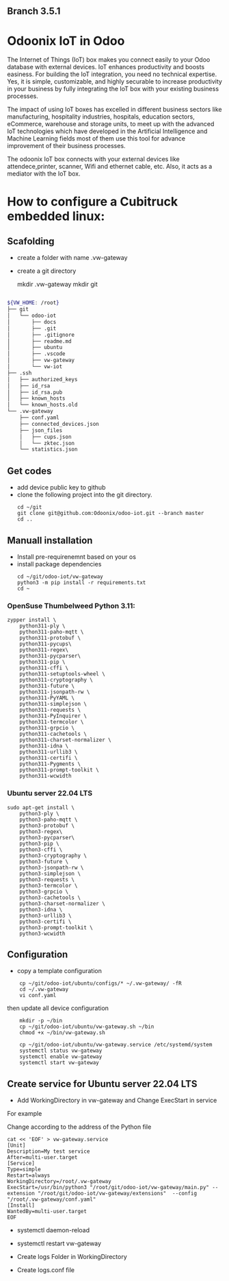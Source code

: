 ## Branch 3.5.1


# Odoonix IoT in Odoo 

The Internet of Things (IoT) box makes you connect easily to your Odoo database with external devices. IoT enhances productivity and boosts easiness. For building the IoT integration, you need no technical expertise. Yes, it is simple, customizable, and highly securable to increase productivity in your business by fully integrating the IoT box with your existing business processes.

The impact of using IoT boxes has excelled in different business sectors like manufacturing, hospitality industries, hospitals, education sectors, eCommerce, warehouse and storage units, to meet up with the advanced IoT technologies which have developed in the Artificial Intelligence and Machine Learning fields most of them use this tool for advance improvement of their business processes.

The odoonix IoT box connects with your external devices like attendece,printer, scanner, Wifi and ethernet cable, etc. Also, it acts as a mediator with the IoT box. 




# How to configure a Cubitruck embedded linux:


## Scafolding

- create a folder with name .vw-gateway
- create a git directory


	mkdir .vw-gateway
	mkdir git

``` bash

${VW_HOME: /root}
├── git
│   └── odoo-iot
│       ├── docs
│       ├── .git
│       ├── .gitignore
│       ├── readme.md
│       ├── ubuntu
│       ├── .vscode
│       ├── vw-gateway
│       └── vw-iot
├── .ssh
│   ├── authorized_keys
│   ├── id_rsa
│   ├── id_rsa.pub
│   ├── known_hosts
│   └── known_hosts.old
└── .vw-gateway
    ├── conf.yaml
    ├── connected_devices.json
    ├── json_files
    │   ├── cups.json
    │   └── zktec.json
    └── statistics.json
```


## Get codes

- add device public key to github
- clone the following project into the git directory.
	```
	cd ~/git
	git clone git@github.com:Odoonix/odoo-iot.git --branch master
	cd ..
	```

## Manuall installation 

- Install pre-requirenemnt based on your os
- install package dependencies
	```
	cd ~/git/odoo-iot/vw-gateway
	python3 -m pip install -r requirements.txt
	cd ~
	```

### OpenSuse Thumbelweed Python 3.11:

	zypper install \
	    python311-ply \
	    python311-paho-mqtt \
	    python311-protobuf \
	    python311-pycups\
	    python311-regex\
	    python311-pycparser\
	    python311-pip \
	    python311-cffi \
	    python311-setuptools-wheel \
	    python311-cryptography \
	    python311-future \
	    python311-jsonpath-rw \
	    python311-PyYAML \
	    python311-simplejson \
	    python311-requests \
	    python311-PyInquirer \
	    python311-termcolor \
	    python311-grpcio \
	    python311-cachetools \
	    python311-charset-normalizer \
	    python311-idna \
	    python311-urllib3 \
	    python311-certifi \
	    python311-Pygments \
	    python311-prompt-toolkit \
	    python311-wcwidth


### Ubuntu server 22.04 LTS

	sudo apt-get install \
	    python3-ply \
	    python3-paho-mqtt \
	    python3-protobuf \
	    python3-regex\
	    python3-pycparser\
	    python3-pip \
	    python3-cffi \
	    python3-cryptography \
	    python3-future \
	    python3-jsonpath-rw \
	    python3-simplejson \
	    python3-requests \
	    python3-termcolor \
	    python3-grpcio \
	    python3-cachetools \
	    python3-charset-normalizer \
	    python3-idna \
	    python3-urllib3 \
	    python3-certifi \
	    python3-prompt-toolkit \
	    python3-wcwidth


## Configuration


- copy a template configuration

```
	cp ~/git/odoo-iot/ubuntu/configs/* ~/.vw-gateway/ -fR
	cd ~/.vw-gateway
	vi conf.yaml
```
	
then update all device configuration
```
	mkdir -p ~/bin
	cp ~/git/odoo-iot/ubuntu/vw-gateway.sh ~/bin
	chmod +x ~/bin/vw-gateway.sh
	
	cp ~/git/odoo-iot/ubuntu/vw-gateway.service /etc/systemd/system
	systemctl status vw-gateway
	systemctl enable vw-gateway
	systemctl start vw-gateway
```

## Create service for Ubuntu server 22.04 LTS

- Add WorkingDirectory in vw-gateway and Change ExecStart in service

For example

Change according to the address of the Python file
```
cat << 'EOF' > vw-gateway.service
[Unit]
Description=My test service
After=multi-user.target
[Service]
Type=simple
Restart=always
WorkingDirectory=/root/.vw-gateway
ExecStart=/usr/bin/python3 "/root/git/odoo-iot/vw-gateway/main.py" --extension "/root/git/odoo-iot/vw-gateway/extensions"  --config "/root/.vw-gateway/conf.yaml"
[Install]
WantedBy=multi-user.target
EOF
```

- systemctl daemon-reload

- systemctl restart vw-gateway 

- Create logs Folder in WorkingDirectory

- Create logs.conf file

